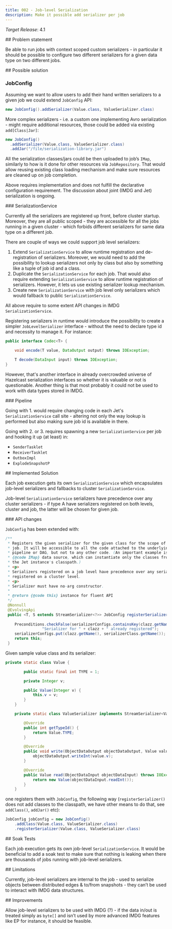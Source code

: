 ```yaml
---
title: 002 - Job-level Serialization
description: Make it possible add serializer per job
---
```


*Target Release*: 4.1

## Problem statement

Be able to run jobs with context scoped custom serializers - in
particular it should be possible to configure two different serializers
for a given data type on two different jobs.

## Possible solution

### JobConfig

Assuming we want to allow users to add their hand written serializers to
a given job we could extend `JobConfig` API:

```java
new JobConfig().addSerializer(Value.class, ValueSerializer.class)
```

More complex serializers - i.e. a custom one implementing Avro
serialization - might require additional resources, those could be added
via existing `add[Class|Jar]`:

```java
new JobConfig()
  .addSerializer(Value.class, ValueSerializer.class)
  .addJar("/file/serialization-library.jar")
```

All the serialization classes/jars could be then uploaded to job’s
`IMap`, similarly to how is it done for other resources via
`JobRepository`. That would allow reusing existing class loading mechanism
and make sure resources are cleaned up on job completion.

Above requires implementation and does not fulfill the declarative
configuration requirement. The discussion about joint (IMDG and Jet)
serialization is ongoing.

### SerializationService

Currently all the serializers are registered up front, before cluster
startup. Moreover, they are all public scoped - they are accessible for
all the jobs running in a given cluster - which forbids different
serializers for same data type on a different job.

There are couple of ways we could support job level serializers:

1. Extend `SerializationService` to allow runtime registration and
   de-registration of serializers. Moreover, we would need to add the
   possibility to lookup serializers not only by class but also by
   something like a tuple of job id and a class.
2. Duplicate the `SerializationService` for each job. That would also
   require extending `SerializationService` to allow runtime
   registration of serializers. However, it lets us use existing
   serializer lookup mechanism.
3. Create new `SerializationService` with job level only serializers
   which would fallback to public `SerializationService`.

All above require to some extent API changes in IMDG `SerializationService`.

Registering serializers in runtime would introduce the possibility to
create a simpler `JobLevelSerializer` interface - without the need to
declare type id and necessity to manage it. For instance:

```java
public interface Codec<T> {

    void encode(T value, DataOutput output) throws IOException;

    T decode(DataInput input) throws IOException;
}
```

However, that's another interface in already overcrowded universe of
Hazelcast serialization interfaces so whether it is valuable or not is
questionable. Another thing is that most probably it could not be used
to work with data types stored in IMDG.

### Pipeline

Going with 1. would require changing code in each Jet's
`SerializationService` call site - altering not only the way lookup is
performed but also making sure job id is available in there.

Going with 2. or 3. requires spawning a new `SerializationService` per
job and hooking it up (at least) in:

* `SenderTasklet`
* `ReceiverTasklet`
* `OutboxImpl`
* `ExplodeSnapshotP`

## Implemented Solution

Each job execution gets its own `SerializationService` which encapsulates
job-level serializers and fallbacks to cluster `SerializationService`.  

Job-level `SerializationService` serializers have precedence over any
cluster serializers - if type A have serializers registered on both
levels, cluster and job, the latter will be chosen for given job.

### API changes

`JobConfig` has been extended with:

```java
/**
 * Registers the given serializer for the given class for the scope of the
 * job. It will be accessible to all the code attached to the underlying
 * pipeline or DAG, but not to any other code. (An important example is the
 * {@code IMap} data source, which can instantiate only the classes from
 * the Jet instance's classpath.)
 * <p>
 * Serializers registered on a job level have precedence over any serializer
 * registered on a cluster level.
 * <p>
 * Serializer must have no-arg constructor.
 *
 * @return {@code this} instance for fluent API
 */
 @Nonnull
 @EvolvingApi
 public <T, S extends StreamSerializer<?>> JobConfig registerSerializer(@Nonnull Class<T> clazz,
                                                                        @Nonnull Class<S> serializerClass) {
    Preconditions.checkFalse(serializerConfigs.containsKey(clazz.getName()),
                "Serializer for " + clazz + " already registered");
    serializerConfigs.put(clazz.getName(), serializerClass.getName());
    return this;
 }
 ```

Given sample value class and its serializer:

```java
private static class Value {

        public static final int TYPE = 1;

        private Integer v;

        public Value(Integer v) {
            this.v = v;
        }
    }

    private static class ValueSerializer implements StreamSerializer<Value> {

        @Override
        public int getTypeId() {
            return Value.TYPE;
        }

        @Override
        public void write(ObjectDataOutput objectDataOutput, Value value) throws IOException {
            objectDataOutput.writeInt(value.v);
        }

        @Override
        public Value read(ObjectDataInput objectDataInput) throws IOException {
            return new Value(objectDataInput.readInt());
        }
    }
```

one registers them with `JobConfig`, the following way
(`registerSerializer()` does not add classes to the classpath, we have
other means to do that, see `addClass()`, `addJar()` etc):

```java
JobConfig jobConfig = new JobConfig()
    .addClass(Value.class, ValueSerializer.class)
    .registerSerializer(Value.class, ValueSerializer.class)
```

## Soak Tests

Each job execution gets its own job-level `SerializationService`. It
would be beneficial to add a soak test to make sure that nothing is
leaking when there are thousands of jobs running with job-level
serializers.

## Limitations

Currently, job-level serializers are internal to the job - used to
serialize objects between distributed edges & to/from snapshots - they
can’t be used to interact with IMDG data structures.

## Improvements

Allow job-level serializers to be used with IMDG (?) - if the data
in/out is treated simply as `byte[]` and isn’t used by more advanced IMDG
features like EP for instance, it should be feasible.
